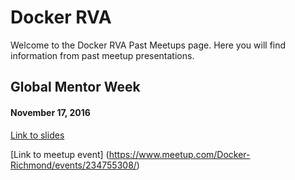 # Docker RVA

Welcome to the Docker RVA Past Meetups page. Here you will find information from past meetup presentations.

## Global Mentor Week
#### November 17, 2016
[Link to slides](https://docs.google.com/presentation/d/1WjWnQjmpcIPU0H74F5lJrbBMU0WOyuWdID6jaDu6TmE/edit?usp=sharing)

[Link to meetup event] (https://www.meetup.com/Docker-Richmond/events/234755308/)

